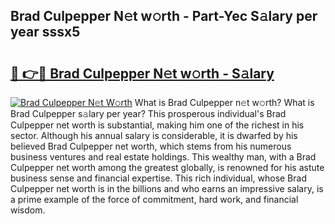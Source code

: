 ## Brad Culpepper N𝚎t w𝚘rth - Part-Yec S𝚊lary per year sssx5

# <h2><a href="http://gc343ri.nevu.top/?p=Brad+Culpepper">🔗 👉🔴 Brad Culpepper N𝚎t w𝚘rth - S𝚊lary</a></h2>

[![Brad Culpepper N𝚎t W𝚘rth](https://i.imgur.com/Oavwk0R.jpeg)](http://gc343ri.nevu.top/?p=Brad+Culpepper)
What is Brad Culpepper n𝚎t w𝚘rth? What is Brad Culpepper s𝚊lary per year?
This prosperous individual's Brad Culpepper net worth is substantial, making him one of the richest in his sector. Although his annual salary is considerable, it is dwarfed by his believed Brad Culpepper net worth, which stems from his numerous business ventures and real estate holdings. This wealthy man, with a Brad Culpepper net worth among the greatest globally, is renowned for his astute business sense and financial expertise. This rich individual, whose Brad Culpepper net worth is in the billions and who earns an impressive salary, is a prime example of the force of commitment, hard work, and financial wisdom.

